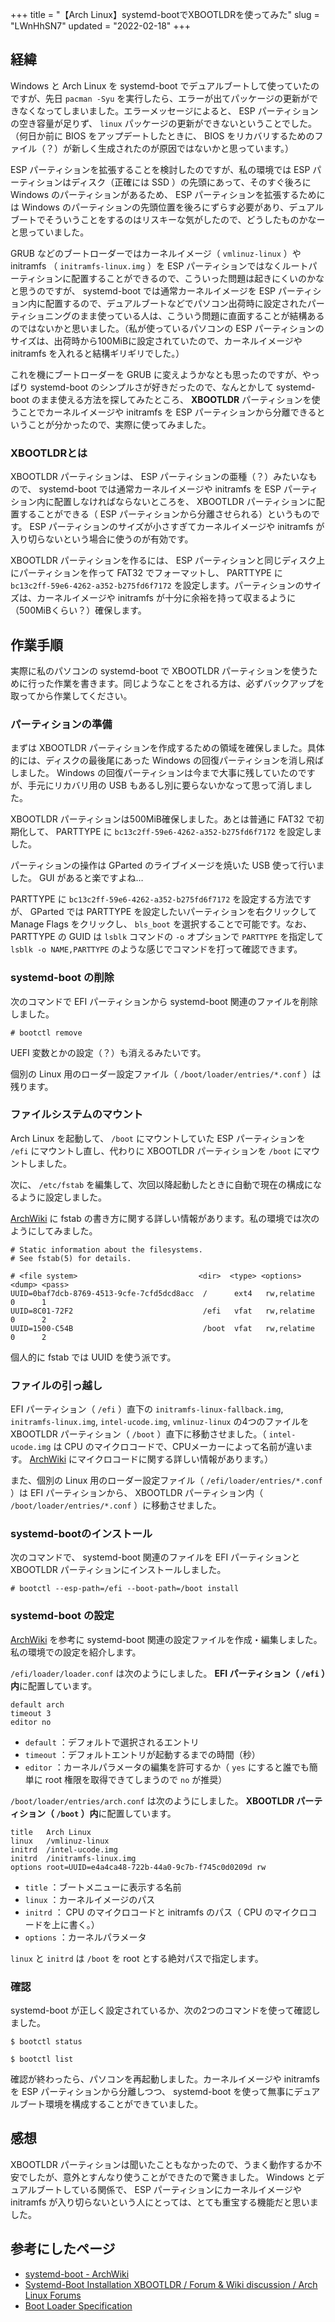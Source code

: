 +++
title = "【Arch Linux】systemd-bootでXBOOTLDRを使ってみた"
slug = "LWnHhSN7"
updated = "2022-02-18"
+++

## 経緯

Windows と Arch Linux を systemd-boot でデュアルブートして使っていたのですが、先日 `pacman -Syu` を実行したら、エラーが出てパッケージの更新ができなくなってしまいました。エラーメッセージによると、 ESP パーティションの空き容量が足りず、 `linux` パッケージの更新ができないということでした。（何日か前に BIOS をアップデートしたときに、 BIOS をリカバリするためのファイル（？）が新しく生成されたのが原因ではないかと思っています。）

ESP パーティションを拡張することを検討したのですが、私の環境では ESP パーティションはディスク（正確には SSD ）の先頭にあって、そのすぐ後ろに Windows のパーティションがあるため、 ESP パーティションを拡張するためには Windows のパーティションの先頭位置を後ろにずらす必要があり、デュアルブートでそういうことをするのはリスキーな気がしたので、どうしたものかなーと思っていました。

GRUB などのブートローダーではカーネルイメージ（ `vmlinuz-linux` ）や initramfs （ `initramfs-linux.img` ）を ESP パーティションではなくルートパーティションに配置することができるので、こういった問題は起きにくいのかなと思うのですが、 systemd-boot では通常カーネルイメージを ESP パーティション内に配置するので、デュアルブートなどでパソコン出荷時に設定されたパーティショニングのまま使っている人は、こういう問題に直面することが結構あるのではないかと思いました。（私が使っているパソコンの ESP パーティションのサイズは、出荷時から100MiBに設定されていたので、カーネルイメージや initramfs を入れると結構ギリギリでした。）

これを機にブートローダーを GRUB に変えようかなとも思ったのですが、やっぱり systemd-boot のシンプルさが好きだったので、なんとかして systemd-boot のまま使える方法を探してみたところ、 **XBOOTLDR** パーティションを使うことでカーネルイメージや initramfs を ESP パーティションから分離できるということが分かったので、実際に使ってみました。

### XBOOTLDRとは

XBOOTLDR パーティションは、 ESP パーティションの亜種（？）みたいなもので、 systemd-boot では通常カーネルイメージや initramfs を ESP パーティション内に配置しなければならないところを、 XBOOTLDR パーティションに配置することができる（ ESP パーティションから分離させられる）というものです。 ESP パーティションのサイズが小さすぎてカーネルイメージや initramfs が入り切らないという場合に使うのが有効です。

XBOOTLDR パーティションを作るには、 ESP パーティションと同じディスク上にパーティションを作って FAT32 でフォーマットし、 PARTTYPE に `bc13c2ff-59e6-4262-a352-b275fd6f7172` を設定します。パーティションのサイズは、カーネルイメージや initramfs が十分に余裕を持って収まるように（500MiBくらい？）確保します。

## 作業手順

実際に私のパソコンの systemd-boot で XBOOTLDR パーティションを使うために行った作業を書きます。同じようなことをされる方は、必ずバックアップを取ってから作業してください。

### パーティションの準備

まずは XBOOTLDR パーティションを作成するための領域を確保しました。具体的には、ディスクの最後尾にあった Windows の回復パーティションを消し飛ばしました。 Windows の回復パーティションは今まで大事に残していたのですが、手元にリカバリ用の USB もあるし別に要らないかなって思って消しました。

XBOOTLDR パーティションは500MiB確保しました。あとは普通に FAT32 で初期化して、 PARTTYPE に `bc13c2ff-59e6-4262-a352-b275fd6f7172` を設定しました。

パーティションの操作は GParted のライブイメージを焼いた USB 使って行いました。 GUI があると楽ですよね…

PARTTYPE に `bc13c2ff-59e6-4262-a352-b275fd6f7172` を設定する方法ですが、 GParted では PARTTYPE を設定したいパーティションを右クリックして Manage Flags をクリックし、 `bls_boot` を選択することで可能です。なお、 PARTTYPE の GUID は `lsblk` コマンドの `-o` オプションで `PARTTYPE` を指定して `lsblk -o NAME,PARTTYPE` のような感じでコマンドを打って確認できます。

### systemd-boot の削除

次のコマンドで EFI パーティションから systemd-boot 関連のファイルを削除しました。

```
# bootctl remove
```

UEFI 変数とかの設定（？）も消えるみたいです。

個別の Linux 用のローダー設定ファイル（ `/boot/loader/entries/*.conf` ）は残ります。

### ファイルシステムのマウント

Arch Linux を起動して、 `/boot` にマウントしていた ESP パーティションを `/efi` にマウントし直し、代わりに XBOOTLDR パーティションを `/boot` にマウントしました。

次に、 `/etc/fstab` を編集して、次回以降起動したときに自動で現在の構成になるように設定しました。

[ArchWiki](https://wiki.archlinux.jp/index.php/Fstab) に fstab の書き方に関する詳しい情報があります。私の環境では次のようにしてみました。

```
# Static information about the filesystems.
# See fstab(5) for details.

# <file system>                           <dir>  <type> <options>    <dump> <pass>
UUID=0baf7dcb-8769-4513-9cfe-7cfd5dcd8acc  /      ext4   rw,relatime  0      1
UUID=8C01-72F2                             /efi   vfat   rw,relatime  0      2
UUID=1500-C54B                             /boot  vfat   rw,relatime  0      2
```

個人的に fstab では UUID を使う派です。

### ファイルの引っ越し

EFI パーティション（ `/efi` ）直下の `initramfs-linux-fallback.img`, `initramfs-linux.img`, `intel-ucode.img`, `vmlinuz-linux` の4つのファイルを XBOOTLDR パーティション（ `/boot` ）直下に移動させました。（ `intel-ucode.img` は CPU のマイクロコードで、CPUメーカーによって名前が違います。 [ArchWiki](https://wiki.archlinux.jp/index.php/%E3%83%9E%E3%82%A4%E3%82%AF%E3%83%AD%E3%82%B3%E3%83%BC%E3%83%89) にマイクロコードに関する詳しい情報があります。）

また、個別の Linux 用のローダー設定ファイル（ `/efi/loader/entries/*.conf` ）は EFI パーティションから、 XBOOTLDR パーティション内（ `/boot/loader/entries/*.conf` ）に移動させました。

### systemd-bootのインストール

次のコマンドで、 systemd-boot 関連のファイルを EFI パーティションと XBOOTLDR パーティションにインストールしました。

```
# bootctl --esp-path=/efi --boot-path=/boot install
```

### systemd-boot の設定

[ArchWiki](https://wiki.archlinux.jp/index.php/Systemd-boot#.E3.83.AD.E3.83.BC.E3.83.80.E3.83.BC.E8.A8.AD.E5.AE.9A) を参考に systemd-boot 関連の設定ファイルを作成・編集しました。私の環境での設定を紹介します。

`/efi/loader/loader.conf` は次のようにしました。 **EFI パーティション（ `/efi` ）内**に配置しています。

```
default arch
timeout 3
editor no
```

- `default` ：デフォルトで選択されるエントリ
- `timeout` ：デフォルトエントリが起動するまでの時間（秒）
- `editor` ：カーネルパラメータの編集を許可するか（ `yes` にすると誰でも簡単に root 権限を取得できてしまうので `no` が推奨）

`/boot/loader/entries/arch.conf` は次のようにしました。 **XBOOTLDR パーティション（ `/boot` ）内**に配置しています。

```
title   Arch Linux
linux   /vmlinuz-linux
initrd  /intel-ucode.img
initrd  /initramfs-linux.img
options root=UUID=e4a4ca48-722b-44a0-9c7b-f745c0d0209d rw
```

- `title` ：ブートメニューに表示する名前
- `linux` ：カーネルイメージのパス
- `initrd` ： CPU のマイクロコードと initramfs のパス（ CPU のマイクロコードを上に書く。）
- `options` ：カーネルパラメータ

`linux` と `initrd` は `/boot` を root とする絶対パスで指定します。


### 確認

systemd-boot が正しく設定されているか、次の2つのコマンドを使って確認しました。

```
$ bootctl status
```

```
$ bootctl list
```

確認が終わったら、パソコンを再起動しました。カーネルイメージや initramfs を ESP パーティションから分離しつつ、 systemd-boot を使って無事にデュアルブート環境を構成することができていました。

## 感想

XBOOTLDR パーティションは聞いたこともなかったので、うまく動作するか不安でしたが、意外とすんなり使うことができたので驚きました。 Windows とデュアルブートしている関係で、 ESP パーティションにカーネルイメージや initramfs が入り切らないという人にとっては、とても重宝する機能だと思いました。

## 参考にしたページ

- [systemd-boot - ArchWiki](https://wiki.archlinux.jp/index.php/Systemd-boot)
- [Systemd-Boot Installation XBOOTLDR / Forum &amp; Wiki discussion / Arch Linux Forums](https://bbs.archlinux.org/viewtopic.php?id=254374)
- [Boot Loader Specification](https://systemd.io/BOOT_LOADER_SPECIFICATION/)
